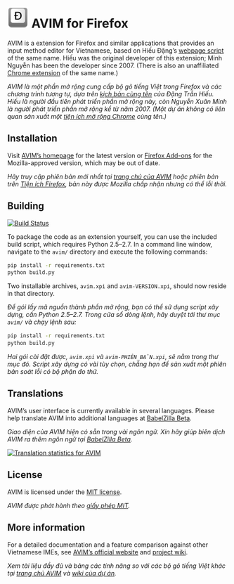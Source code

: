 ![](icon.png?raw=true)
AVIM for Firefox
================

AVIM is a extension for Firefox and similar applications that provides an input method editor for Vietnamese, based on Hiếu Đặng’s [webpage script](http://sourceforge.net/projects/rhos/) of the same name. Hiếu was the original developer of this extension; Minh Nguyễn has been the developer since 2007. (There is also an unaffiliated [Chrome extension](https://github.com/kimkha/avim-chrome) of the same name.)

*AVIM là một phần mở rộng cung cấp bộ gõ tiếng Việt trong Firefox và các chương trình tương tự, dựa trên [kịch bản cùng tên](http://sourceforge.net/projects/rhos/) của Đặng Trần Hiếu. Hiếu là người đầu tiên phát triển phần mở rộng này, còn Nguyễn Xuân Minh là người phát triển phần mở rộng kể từ năm 2007. (Một dự án không có liên quan sản xuất một [tiện ích mở rộng Chrome](https://github.com/kimkha/avim-chrome) cùng tên.)*

Installation
------------

Visit [AVIM’s homepage](http://avim.1ec5.org/en/) for the latest version or [Firefox Add-ons](https://addons.mozilla.org/firefox/addon/avim/) for the Mozilla-approved version, which may be out of date.

*Hãy truy cập phiên bản mới nhất tại [trang chủ của AVIM](http://avim.1ec5.org/) hoặc phiên bản trên [Tiện ích Firefox](https://addons.mozilla.org/vi/firefox/addon/avim/), bản này được Mozilla chấp nhận nhưng có thể lỗi thời.*

Building
--------

[![Build Status](https://travis-ci.org/1ec5/avim.png?branch=master)](https://travis-ci.org/1ec5/avim)

To package the code as an extension yourself, you can use the included build script, which requires Python 2.5–2.7. In a command line window, navigate to the `avim/` directory and execute the following commands:

```bash
pip install -r requirements.txt
python build.py
```

Two installable archives, `avim.xpi` and `avim-VERSION.xpi`, should now reside in that directory.

*Để gói lấy mã nguồn thành phần mở rộng, bạn có thể sử dụng script xây dựng, cần Python 2.5–2.7. Trong cửa sổ dòng lệnh, hãy duyệt tới thư mục `avim/` và chạy lệnh sau:*

```bash
pip install -r requirements.txt
python build.py
```

*Hai gói cài đặt được, `avim.xpi` và `avim-PHIÊN_BẢN.xpi`, sẽ nằm trong thư mục đó. Script xây dựng có vài tùy chọn, chẳng hạn để sản xuất một phiên bản soát lỗi có bộ phận đo thử.*

Translations
------------

AVIM’s user interface is currently available in several languages. Please help translate AVIM into additional languages at [BabelZilla Beta](http://beta.babelzilla.org/projects/p/avim/).

*Giao diện của AVIM hiện có sẵn trong vài ngôn ngữ. Xin hãy giúp biên dịch AVIM ra thêm ngôn ngữ tại [BabelZilla Beta](http://beta.babelzilla.org/projects/p/avim/).*

[![Translation statistics for AVIM](http://beta.babelzilla.org/projects/p/avim/chart/image_png)](http://beta.babelzilla.org/projects/p/avim/)

License
-------

AVIM is licensed under the [MIT license](LICENSE).

*AVIM được phát hành theo [giấy phép MIT](LICENSE).*

More information
----------------

For a detailed documentation and a feature comparison against other Vietnamese IMEs, see [AVIM’s official website](http://avim.1ec5.org/en/) and [project wiki](https://github.com/1ec5/avim/wiki).

*Xem tài liệu đầy đủ và bảng các tính năng so với các bộ gõ tiếng Việt khác tại [trang chủ AVIM](http://avim.1ec5.org/) và [wiki của dự án](https://github.com/1ec5/avim/wiki).*

